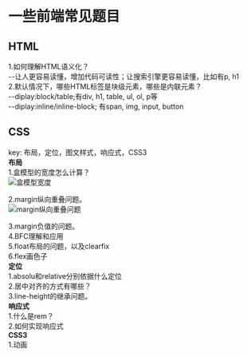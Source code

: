 # 一些前端常见题目
## HTML
1.如何理解HTML语义化？<br>
--让人更容易读懂，增加代码可读性；让搜索引擎更容易读懂，比如有p, h1 <br>
2.默认情况下，哪些HTML标签是块级元素，哪些是内联元素？<br>
--diplay:block/table;有div, h1, table, ul, ol, p等</br>
--diplay:inline/inline-block; 有span, img, input, button</br>
## CSS
key: 布局，定位，图文样式，响应式，CSS3<br>
<b> 布局</b></br>
1.盒模型的宽度怎么计算？<br>
![盒模型宽度](https://user-images.githubusercontent.com/86351198/136677416-75b3369d-c087-4260-bc5c-5afbfe2bd3d6.jpg)

2.margin纵向重叠问题。<br>
![margin纵向重叠问题](https://user-images.githubusercontent.com/86351198/136677637-2a392078-a9d0-45c7-9fca-bd5f9f5b3859.jpg)

3.margin负值的问题。<br>
4.BFC理解和应用<br>
5.float布局的问题，以及clearfix<br>
6.flex画色子<br>
<b> 定位</b></br>
1.absolu和relative分别依据什么定位<br>
2.居中对齐的方式有哪些？<br>
3.line-height的继承问题。<br>
<b> 响应式</b></br>
1.什么是rem？<br>
2.如何实现响应式<br>
<b> CSS3</b></br>
1.动画<br>
